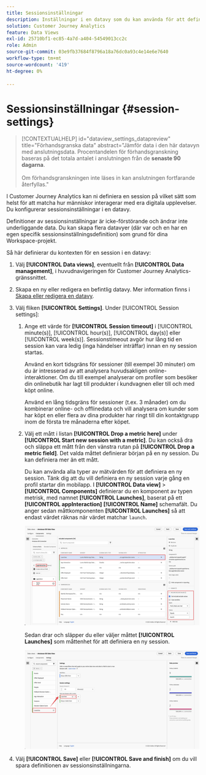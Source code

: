 ```yaml
---
title: Sessionsinställningar
description: Inställningar i en datavy som du kan använda för att definiera längden på en session och utlösaren för att initiera en ny session
solution: Customer Journey Analytics
feature: Data Views
exl-id: 25710bf1-ec85-4a7d-a404-54549013cc2c
role: Admin
source-git-commit: 03e9fb37684f8796a18a76dc0a93c4e14e6e7640
workflow-type: tm+mt
source-wordcount: '419'
ht-degree: 0%

---
```


# Sessionsinställningar {#session-settings}

<!-- markdownlint-disable MD034 -->

>[!CONTEXTUALHELP]
>id="dataview_settings_datapreview"
>title="Förhandsgranska data"
>abstract="Jämför data i den här datavyn med anslutningsdata. Procentandelen för förhandsgranskning baseras på det totala antalet i anslutningen från de **senaste 90 dagarna**.<br><br/>Om förhandsgranskningen inte läses in kan anslutningen fortfarande återfyllas."

<!-- markdownlint-enable MD034 -->

<!-- markdownlint-enable MD034 -->


I Customer Journey Analytics kan ni definiera en session på vilket sätt som helst för att matcha hur människor interagerar med era digitala upplevelser. Du konfigurerar sessionsinställningar i en datavy.

Definitioner av sessionsinställningar är icke-förstörande och ändrar inte underliggande data. Du kan skapa flera datavyer (där var och en har en egen specifik sessionsinställningsdefinition) som grund för dina Workspace-projekt.

Så här definierar du kontexten för en session i en datavy:

1. Välj **[!UICONTROL Data views]**, eventuellt från **[!UICONTROL Data management]**, i huvudnavigeringen för Customer Journey Analytics-gränssnittet.

2. Skapa en ny eller redigera en befintlig datavy. Mer information finns i [Skapa eller redigera en datavy](create-dataview.md).

3. Välj fliken **[!UICONTROL Settings]**. Under [!UICONTROL Session settings]:

   1. Ange ett värde för **[!UICONTROL Session timeout]** i [!UICONTROL minute(s)], [!UICONTROL hour(s)], [!UICONTROL day(s)] eller [!UICONTROL week(s)]. Sessionstimeout avgör hur lång tid en session kan vara ledig (inga händelser inträffar) innan en ny session startas.

      Använd en kort tidsgräns för sessioner (till exempel 30 minuter) om du är intresserad av att analysera huvudsakligen online-interaktioner. Om du till exempel analyserar om profiler som besöker din onlinebutik har lagt till produkter i kundvagnen eller till och med köpt online.

      Använd en lång tidsgräns för sessioner (t.ex. 3 månader) om du kombinerar online- och offlinedata och vill analysera om kunder som har köpt en eller flera av dina produkter har ringt till din kontaktgrupp inom de första tre månaderna efter köpet.


   2. Välj ett mått i listan **[!UICONTROL Drop a metric here]** under **[!UICONTROL Start new session with a metric]**. Du kan också dra och släppa ett mått från den vänstra rutan på **[!UICONTROL Drop a metric field]**. Det valda måttet definierar början på en ny session. Du kan definiera mer än ett mått.

      Du kan använda alla typer av mätvärden för att definiera en ny session. Tänk dig att du vill definiera en ny session varje gång en profil startar din mobilapp. I **[!UICONTROL Data view]** > **[!UICONTROL Components]** definierar du en komponent av typen metrisk, med namnet **[!UICONTROL Launches]**, baserat på ett **[!UICONTROL appInteraction]** **[!UICONTROL Name]** schemafält. Du anger sedan måttkomponenten **[!UICONTROL Launches]** så att endast värdet räknas när värdet matchar `launch`.

      ![Komponenten för mått för appinteraktion startar](assets/component-launches.png)

      Sedan drar och släpper du eller väljer måttet **[!UICONTROL Launches]** som måttenhet för att definiera en ny session.

      ![Sessionsinställningar startas](assets/session-settings-launches-metric.png)



4. Välj **[!UICONTROL Save]** eller **[!UICONTROL Save and finish]** om du vill spara definitionen av sessionsinställningarna.
